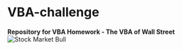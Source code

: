 # VBA-challenge
**Repository for VBA Homework - The VBA of Wall Street**
![Stock Market Bull](https://www.nicepng.com/png/full/30-307706_clipart-black-and-white-stock-bull-transparent-stock.png)
